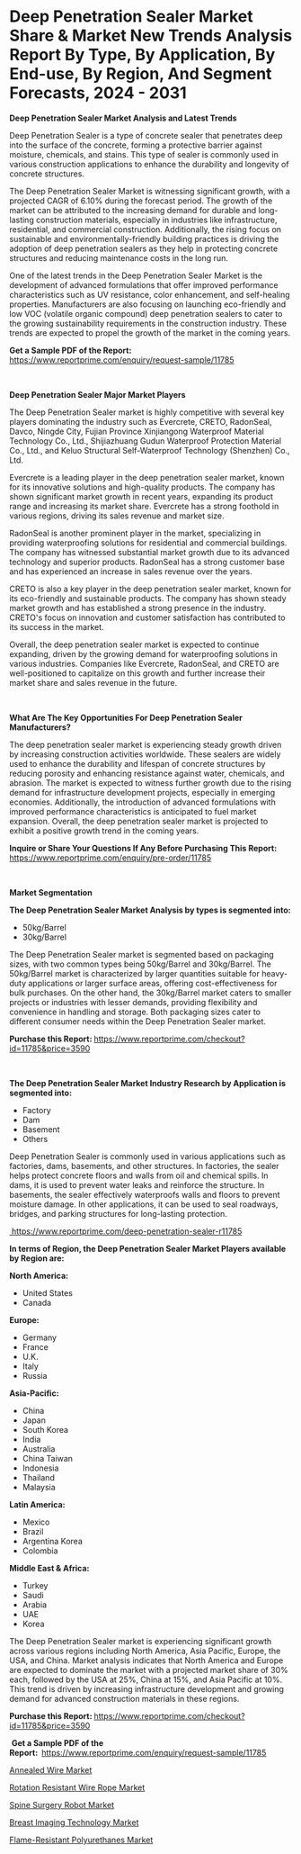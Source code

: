 <p><h1>Deep Penetration Sealer Market Share & Market New Trends Analysis Report By Type, By Application, By End-use, By Region, And Segment Forecasts, 2024 - 2031</h1></p><p><strong>Deep Penetration Sealer Market Analysis and Latest Trends</strong></p>
<p><p>Deep Penetration Sealer is a type of concrete sealer that penetrates deep into the surface of the concrete, forming a protective barrier against moisture, chemicals, and stains. This type of sealer is commonly used in various construction applications to enhance the durability and longevity of concrete structures.</p><p>The Deep Penetration Sealer Market is witnessing significant growth, with a projected CAGR of 6.10% during the forecast period. The growth of the market can be attributed to the increasing demand for durable and long-lasting construction materials, especially in industries like infrastructure, residential, and commercial construction. Additionally, the rising focus on sustainable and environmentally-friendly building practices is driving the adoption of deep penetration sealers as they help in protecting concrete structures and reducing maintenance costs in the long run.</p><p>One of the latest trends in the Deep Penetration Sealer Market is the development of advanced formulations that offer improved performance characteristics such as UV resistance, color enhancement, and self-healing properties. Manufacturers are also focusing on launching eco-friendly and low VOC (volatile organic compound) deep penetration sealers to cater to the growing sustainability requirements in the construction industry. These trends are expected to propel the growth of the market in the coming years.</p></p>
<p><strong>Get a Sample PDF of the Report:&nbsp;</strong> <a href="https://www.reportprime.com/enquiry/request-sample/11785">https://www.reportprime.com/enquiry/request-sample/11785</a></p>
<p>&nbsp;</p>
<p><strong>Deep Penetration Sealer Major Market Players</strong></p>
<p><p>The Deep Penetration Sealer market is highly competitive with several key players dominating the industry such as Evercrete, CRETO, RadonSeal, Davco, Ningde City, Fujian Province Xinjiangong Waterproof Material Technology Co., Ltd., Shijiazhuang Gudun Waterproof Protection Material Co., Ltd., and Keluo Structural Self-Waterproof Technology (Shenzhen) Co., Ltd.</p><p>Evercrete is a leading player in the deep penetration sealer market, known for its innovative solutions and high-quality products. The company has shown significant market growth in recent years, expanding its product range and increasing its market share. Evercrete has a strong foothold in various regions, driving its sales revenue and market size.</p><p>RadonSeal is another prominent player in the market, specializing in providing waterproofing solutions for residential and commercial buildings. The company has witnessed substantial market growth due to its advanced technology and superior products. RadonSeal has a strong customer base and has experienced an increase in sales revenue over the years.</p><p>CRETO is also a key player in the deep penetration sealer market, known for its eco-friendly and sustainable products. The company has shown steady market growth and has established a strong presence in the industry. CRETO's focus on innovation and customer satisfaction has contributed to its success in the market.</p><p>Overall, the deep penetration sealer market is expected to continue expanding, driven by the growing demand for waterproofing solutions in various industries. Companies like Evercrete, RadonSeal, and CRETO are well-positioned to capitalize on this growth and further increase their market share and sales revenue in the future.</p></p>
<p>&nbsp;</p>
<p><strong>What Are The Key Opportunities For Deep Penetration Sealer Manufacturers?</strong></p>
<p><p>The deep penetration sealer market is experiencing steady growth driven by increasing construction activities worldwide. These sealers are widely used to enhance the durability and lifespan of concrete structures by reducing porosity and enhancing resistance against water, chemicals, and abrasion. The market is expected to witness further growth due to the rising demand for infrastructure development projects, especially in emerging economies. Additionally, the introduction of advanced formulations with improved performance characteristics is anticipated to fuel market expansion. Overall, the deep penetration sealer market is projected to exhibit a positive growth trend in the coming years.</p></p>
<p><strong>Inquire or Share Your Questions If Any Before Purchasing This Report:</strong> <a href="https://www.reportprime.com/enquiry/pre-order/11785">https://www.reportprime.com/enquiry/pre-order/11785</a></p>
<p>&nbsp;</p>
<p><strong>Market Segmentation</strong></p>
<p><strong>The Deep Penetration Sealer Market Analysis by types is segmented into:</strong></p>
<p><ul><li>50kg/Barrel</li><li>30kg/Barrel</li></ul></p>
<p><p>The Deep Penetration Sealer market is segmented based on packaging sizes, with two common types being 50kg/Barrel and 30kg/Barrel. The 50kg/Barrel market is characterized by larger quantities suitable for heavy-duty applications or larger surface areas, offering cost-effectiveness for bulk purchases. On the other hand, the 30kg/Barrel market caters to smaller projects or industries with lesser demands, providing flexibility and convenience in handling and storage. Both packaging sizes cater to different consumer needs within the Deep Penetration Sealer market.</p></p>
<p><strong>Purchase this Report:&nbsp;</strong><a href="https://www.reportprime.com/checkout?id=11785&price=3590">https://www.reportprime.com/checkout?id=11785&price=3590</a></p>
<p>&nbsp;</p>
<p><strong>The Deep Penetration Sealer Market Industry Research by Application is segmented into:</strong></p>
<p><ul><li>Factory</li><li>Dam</li><li>Basement</li><li>Others</li></ul></p>
<p><p>Deep Penetration Sealer is commonly used in various applications such as factories, dams, basements, and other structures. In factories, the sealer helps protect concrete floors and walls from oil and chemical spills. In dams, it is used to prevent water leaks and reinforce the structure. In basements, the sealer effectively waterproofs walls and floors to prevent moisture damage. In other applications, it can be used to seal roadways, bridges, and parking structures for long-lasting protection.</p></p>
<p><a href="https://www.reportprime.com/deep-penetration-sealer-r11785">&nbsp;https://www.reportprime.com/deep-penetration-sealer-r11785</a></p>
<p><strong>In terms of Region, the Deep Penetration Sealer Market Players available by Region are:</strong></p>
<p>
    <p> <strong> North America: </strong>
        <ul>
            <li>United States</li>
            <li>Canada</li>
        </ul>
        </p> 
    <p> <strong> Europe: </strong>
        <ul>
            <li>Germany</li>
            <li>France</li>
            <li>U.K.</li>
            <li>Italy</li>
            <li>Russia</li>
        </ul>
        </p> 
    <p> <strong> Asia-Pacific: </strong>
        <ul>
            <li>China</li>
            <li>Japan</li>
            <li>South Korea</li>
            <li>India</li>
            <li>Australia</li>
            <li>China Taiwan</li>
            <li>Indonesia</li>
            <li>Thailand</li>
            <li>Malaysia</li>
        </ul>
        </p> 
    <p> <strong> Latin America: </strong>
        <ul>
            <li>Mexico</li>
            <li>Brazil</li>
            <li>Argentina Korea</li>
            <li>Colombia</li>
        </ul>
        </p> 
    <p> <strong> Middle East & Africa: </strong>
        <ul>
            <li>Turkey</li>
            <li>Saudi</li>
            <li>Arabia</li>
            <li>UAE</li>
            <li>Korea</li>
        </ul>
    </p>
    </p>
<p><p>The Deep Penetration Sealer market is experiencing significant growth across various regions including North America, Asia Pacific, Europe, the USA, and China. Market analysis indicates that North America and Europe are expected to dominate the market with a projected market share of 30% each, followed by the USA at 25%, China at 15%, and Asia Pacific at 10%. This trend is driven by increasing infrastructure development and growing demand for advanced construction materials in these regions.</p></p>
<p><strong>Purchase this Report: </strong><a href="https://www.reportprime.com/checkout?id=11785&price=3590">https://www.reportprime.com/checkout?id=11785&price=3590</a></p>
<p>&nbsp;<strong>Get a Sample PDF of the Report:&nbsp;&nbsp;</strong><a href="https://www.reportprime.com/enquiry/request-sample/11785">https://www.reportprime.com/enquiry/request-sample/11785</a></p>
<p><strong></strong></p>
<p><p><a href="https://github.com/dmmanir420/Market-Research-Report-List-2/blob/main/annealed-wire-market.md">Annealed Wire Market</a></p><p><a href="https://github.com/susanjprice2023/Market-Research-Report-List-2/blob/main/rotation-resistant-wire-rope-market.md">Rotation Resistant Wire Rope Market</a></p><p><a href="https://medium.com/@carlahoustonh51/global-spine-surgery-robot-market-focus-on-product-type-systems-accessories-consumables-end-c9e8171ece70">Spine Surgery Robot Market</a></p><p><a href="https://medium.com/@norchellecan/analyzing-breast-imaging-technology-market-dynamics-and-growth-drivers-and-forecasted-for-period-eca597cbdd01">Breast Imaging Technology Market</a></p><p><a href="https://issuu.com/reportprime-2/docs/flame-resistant-polyurethanes-marke_55601be689cd73">Flame-Resistant Polyurethanes Market</a></p></p>